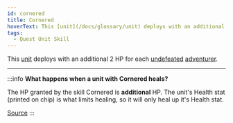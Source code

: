```yaml
---
id: cornered
title: Cornered
hoverText: This [unit](/docs/glossary/unit) deploys with an additional 2 HP for each [undefeated](/docs/glossary/defeated) [adventurer](/docs/glossary/adventurer).
tags:
  - Quest Unit Skill
---
```


This [unit](/docs/glossary/unit) deploys with an additional 2 HP for each [undefeated](/docs/glossary/defeated) [adventurer](/docs/glossary/adventurer).

---

:::info
**What happens when a unit with Cornered heals?**

The HP granted by the skill Cornered is **additional** HP. The unit's Health stat (printed on chip) is what limits healing, so it will only heal up it's Health stat.

<a href="https://discord.com/channels/273472391403798528/1361396124782694450/1403548887150759936" target="_blank">Source</a>
:::
